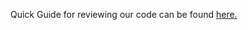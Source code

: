 Quick Guide for reviewing our code can be found <a href="https://docs.google.com/document/d/1rGOyaANnHi7TEOy9AfXIoOj2IeKgKpLuTaPRfRzjKxQ/edit?usp=sharing">here.</a>
